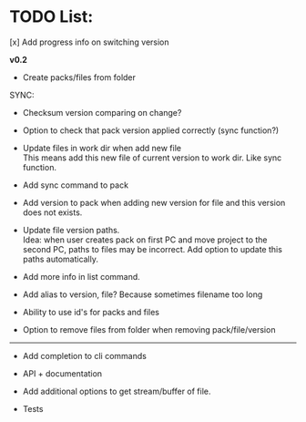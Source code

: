 # TODO List:

[x] Add progress info on switching version

**v0.2**

- Create packs/files from folder

SYNC:
- Checksum version comparing on change?
- Option to check that pack version applied correctly (sync function?)
- Update files in work dir when add new file  
  This means add this new file of current version to work dir. Like sync function.
- Add sync command to pack

- Add version to pack when adding new version for file and this version does not exists.
- Update file version paths.  
  Idea: when user creates pack on first PC and move project to the second PC, paths to files may be incorrect. Add option to update this paths automatically.
- Add more info in list command.
- Add alias to version, file? Because sometimes filename too long
- Ability to use id's for packs and files
- Option to remove files from folder when removing pack/file/version

****
- Add completion to cli commands

- API + documentation
- Add additional options to get stream/buffer of file.

- Tests